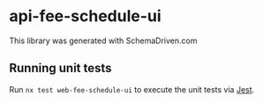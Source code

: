 
# api-fee-schedule-ui

This library was generated with SchemaDriven.com

## Running unit tests

Run `nx test web-fee-schedule-ui` to execute the unit tests via [Jest](https://jestjs.io).

